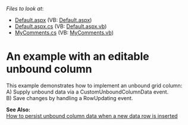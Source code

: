 <!-- default file list -->
*Files to look at*:

* [Default.aspx](./CS/UnboundColumnForCommenting/Default.aspx) (VB: [Default.aspx](./VB/UnboundColumnForCommenting/Default.aspx))
* [Default.aspx.cs](./CS/UnboundColumnForCommenting/Default.aspx.cs) (VB: [Default.aspx.vb](./VB/UnboundColumnForCommenting/Default.aspx.vb))
* [MyComments.cs](./CS/UnboundColumnForCommenting/MyComments.cs) (VB: [MyComments.vb](./VB/UnboundColumnForCommenting/MyComments.vb))
<!-- default file list end -->
# An example with an editable unbound column


<p>This example demonstrates how to implement an unbound grid column:<br />
A) Supply unbound data via a CustomUnboundColumnData event.<br />
B) Save changes by handling a RowUpdating event.</p><p><strong>See Also:</strong><br />
<a href="https://www.devexpress.com/Support/Center/p/E391">How to persist unbound column data when a new data row is inserted</a></p>

<br/>


